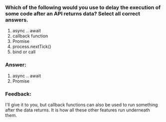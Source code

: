 ### Which of the following would you use to delay the execution of some code after an API returns data? Select all correct answers.

1. async .. await
2. callback function
3. Promise
4. process.nextTick()
5. bind or call

### Answer: 
1. async .. await
3. Promise

### Feedback:

I'll give it to you, but callback functions can also be used to 
run something after the data returns. It is how all these other
features run underneath them.